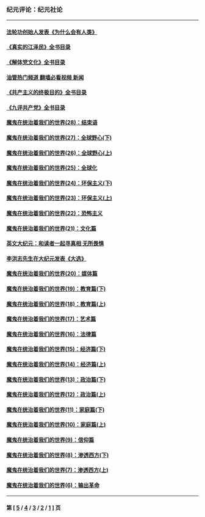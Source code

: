 ### 纪元评论：纪元社论
---
#### [法轮功创始人发表《为什么会有人类》](../../pages/nsc422/n13912117.md?03190330) 
#### [《真实的江泽民》全书目录](../../pages/nsc422/n13721399.md?03190330) 
#### [《解体党文化》全书目录](../../pages/nsc422/n13721157.md?03190330) 
#### [油管热门频道 翻墙必看视频 新闻](ok?03190330)
#### [《共产主义的终极目的》全书目录](../../pages/nsc422/n13721048.md?03190330) 
#### [《九评共产党》全书目录](../../pages/nsc422/n13708085.md?03190330) 
#### [魔鬼在统治着我们的世界(28)：结束语](../../pages/nsc422/n10936246.md?03190330) 
#### [魔鬼在统治着我们的世界(27)：全球野心(下)](../../pages/nsc422/n10928319.md?03190330) 
#### [魔鬼在统治着我们的世界(26)：全球野心(上)](../../pages/nsc422/n10900318.md?03190330) 
#### [魔鬼在统治着我们的世界(25)：全球化](../../pages/nsc422/n10788205.md?03190330) 
#### [魔鬼在统治着我们的世界(24)：环保主义(下)](../../pages/nsc422/n10695307.md?03190330) 
#### [魔鬼在统治着我们的世界(23)：环保主义(上)](../../pages/nsc422/n10688613.md?03190330) 
#### [魔鬼在统治着我们的世界(22)：恐怖主义](../../pages/nsc422/n10614727.md?03190330) 
#### [魔鬼在统治着我们的世界(21)：文化篇](../../pages/nsc422/n10597706.md?03190330) 
#### [英文大纪元：和读者一起寻真相 无所畏惧](../../pages/nsc422/n12542027.md?03190330) 
#### [李洪志先生在大纪元发表《大选》](../../pages/nsc422/n12534746.md?03190330) 
#### [魔鬼在统治着我们的世界(20)：媒体篇](../../pages/nsc422/n10586579.md?03190330) 
#### [魔鬼在统治着我们的世界(19)：教育篇(下)](../../pages/nsc422/n10564808.md?03190330) 
#### [魔鬼在统治着我们的世界(18)：教育篇(上)](../../pages/nsc422/n10526970.md?03190330) 
#### [魔鬼在统治着我们的世界(17)：艺术篇](../../pages/nsc422/n10499093.md?03190330) 
#### [魔鬼在统治着我们的世界(16)：法律篇](../../pages/nsc422/n10485969.md?03190330) 
#### [魔鬼在统治着我们的世界(15)：经济篇(下)](../../pages/nsc422/n10469975.md?03190330) 
#### [魔鬼在统治着我们的世界(14)：经济篇(上)](../../pages/nsc422/n10457370.md?03190330) 
#### [魔鬼在统治着我们的世界(13)：政治篇(下)](../../pages/nsc422/n10448270.md?03190330) 
#### [魔鬼在统治着我们的世界(12)：政治篇(上)](../../pages/nsc422/n10444576.md?03190330) 
#### [魔鬼在统治着我们的世界(11)：家庭篇(下)](../../pages/nsc422/n10440961.md?03190330) 
#### [魔鬼在统治着我们的世界(10)：家庭篇(上)](../../pages/nsc422/n10435448.md?03190330) 
#### [魔鬼在统治着我们的世界(9)：信仰篇](../../pages/nsc422/n10432159.md?03190330) 
#### [魔鬼在统治着我们的世界(8)：渗透西方(下)](../../pages/nsc422/n10429603.md?03190330) 
#### [魔鬼在统治着我们的世界(7)：渗透西方(上)](../../pages/nsc422/n10426013.md?03190330) 
#### [魔鬼在统治着我们的世界(6)：输出革命](../../pages/nsc422/n10421536.md?03190330) 

---
#### 第 [ [5](./5.md?03190330) / [4](./4.md?03190330) / [3](./3.md?03190330) / [2](./2.md?03190330) / [1](./1.md?03190330) ] 页
